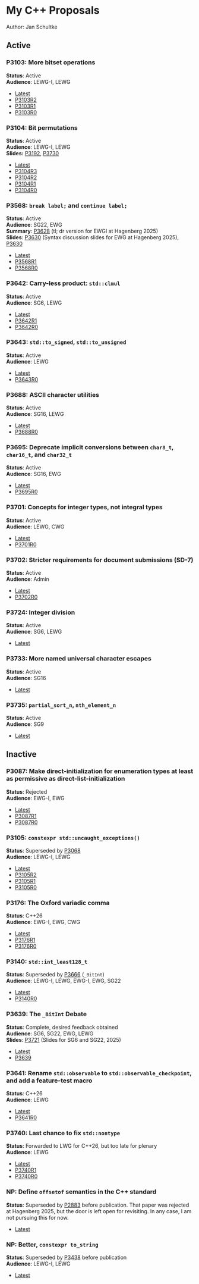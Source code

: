 # My C++ Proposals

Author: Jan Schultke

## Active

### P3103: More bitset operations

**Status**: Active<br>
**Audience**: LEWG-I, LEWG

- [Latest](more-bitset-operations.html)
- [P3103R2](more-bitset-operations-p3103r2.html)
- [P3103R1](more-bitset-operations-p3103r1.html)
- [P3103R0](more-bitset-operations-p3103r0.html)

### P3104: Bit permutations

**Status**: Active<br>
**Audience**: LEWG-I, LEWG<br>
**Slides:** [P3192](../slides/p3104-slides.pdf),
[P3730](bit-permutations-slides.html)

- [Latest](bit-permutations.html)
- [P3104R3](bit-permutations-p3104r3.html)
- [P3104R2](bit-permutations-p3104r2.html)
- [P3104R1](bit-permutations-p3104r1.html)
- [P3104R0](bit-permutations-p3104r0.html)

### P3568: `break label;` and `continue label;`

**Status**: Active<br>
**Audience**: SG22, EWG<br>
**Summary**: [P3628](break-continue-label-tldr.html) (tl; dr version for EWGI at Hagenberg 2025)<br>
**Slides**: [P3630](../slides/p3568-slides.pdf) (Syntax discussion slides for EWG at Hagenberg 2025),
[P3630](break-continue-label-slides.html)

- [Latest](break-continue-label.html)
- [P3568R1](break-continue-label-p3568r1.html)
- [P3568R0](break-continue-label-p3568r0.html)

### P3642: Carry-less product: `std::clmul`

**Status**: Active<br>
**Audience**: SG6, LEWG

- [Latest](clmul.html)
- [P3642R1](clmul-p3642r1.html)
- [P3642R0](clmul-p3642r0.html)

### P3643: `std::to_signed`, `std::to_unsigned`

**Status**: Active<br>
**Audience**: LEWG

- [Latest](to-signed-unsigned.html)
- [P3643R0](to-signed-unsigned.html)

### P3688: ASCII character utilities

**Status**: Active<br>
**Audience**: SG16, LEWG

- [Latest](ascii.html)
- [P3688R0](ascii-p3688r0.html)

### P3695: Deprecate implicit conversions between `char8_t`, `char16_t`, and `char32_t`

**Status**: Active<br>
**Audience**: SG16, EWG

- [Latest](deprecate-unicode-conversion.html)
- [P3695R0](deprecate-unicode-conversion-p3695r0.html)

### P3701: Concepts for integer types, not integral types

**Status**: Active<br>
**Audience**: LEWG, CWG

- [Latest](signed-or-unsigned.html)
- [P3701R0](signed-or-unsigned-p3701r0.html)

### P3702: Stricter requirements for document submissions (SD-7)

**Status**: Active<br>
**Audience**: Admin

- [Latest](sd7-updates.html)
- [P3702R0](sd7-updates-p3702r0.html)

### P3724: Integer division

**Status**: Active<br>
**Audience**: SG6, LEWG

- [Latest](intdiv.html)

### P3733: More named universal character escapes

**Status**: Active<br>
**Audience**: SG16

- [Latest](more-unicode-escapes.html)

### P3735: `partial_sort_n`, `nth_element_n`

**Status**: Active<br>
**Audience**: SG9

- [Latest](n-algorithms.html)

## Inactive

### P3087: Make direct-initialization for enumeration types at least as permissive as direct-list-initialization

**Status**: Rejected<br>
**Audience**: EWG-I, EWG

- [Latest](enum-direct-init.html)
- [P3087R1](enum-direct-init-p3087r1.html)
- [P3087R0](enum-direct-init-p3087r0.html)

### P3105: `constexpr std::uncaught_exceptions()`

**Status**: Superseded by [P3068](https://wg21.link/p3068/github)<br>
**Audience**: LEWG-I, LEWG

- [Latest](constexpr-uncaught-exceptions.html)
- [P3105R2](constexpr-uncaught-exceptions-p3105r2.html)
- [P3105R1](constexpr-uncaught-exceptions-p3105r1.html)
- [P3105R0](constexpr-uncaught-exceptions-p3105r0.html)

### P3176: The Oxford variadic comma

**Status**: C++26<br>
**Audience**: EWG-I, EWG, CWG

- [Latest](oxford-variadic-comma.html)
- [P3176R1](oxford-variadic-comma-p3176r1.html)
- [P3176R0](oxford-variadic-comma-p3176r0.html)

### P3140: `std::int_least128_t`

**Status**: Superseded by [P3666](bitint.html) (`_BitInt`)<br>
**Audience**: LEWG-I, LEWG, EWG-I, EWG, SG22

- [Latest](int-least128.html)
- [P3140R0](int-least128-p3140r0.html)

### P3639: The `_BitInt` Debate

**Status**: Complete, desired feedback obtained<br>
**Audience**: SG6, SG22, EWG, LEWG<br>
**Slides**: [P3721](bitint-debate-slides.html) (Slides for SG6 and SG22, 2025)

- [Latest](bitint-debate.html)
- [P3639](bitint-debate-p3639r0.html)

### P3641: Rename `std::observable` to `std::observable_checkpoint`, and add a feature-test macro

**Status**: C++26<br>
**Audience**: LEWG

- [Latest](observable-checkpoint.html)
- [P3641R0](observable-checkpoint-p3641r0.html)

### P3740: Last chance to fix `std::nontype`

**Status**: Forwarded to LWG for C++26, but too late for plenary<br>
**Audience**: LEWG

- [Latest](nontype.html)
- [P3740R1](nontype-p3740r1.html)
- [P3740R0](nontype-p3740r0.html)

### NP: Define `offsetof` semantics in the C++ standard

**Status**:
Superseded by [P2883](wg21.link/p2883/github) before publication.
That paper was rejected at Hagenberg 2025, but the door is left open for revisiting.
In any case, I am not pursuing this for now.

- [Latest](offsetof.html)

### NP: Better, `constexpr to_string`

**Status**:
Superseded by [P3438](https://wg21.link/p3438/github)
before publication<br>
**Audience**: LEWG-I, LEWG

- [Latest](constexpr-to-string.html)
